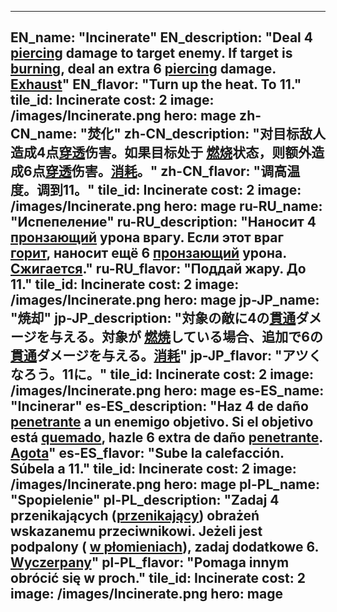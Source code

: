 ---

EN_name: "Incinerate"
EN_description: "Deal 4 <u>piercing</u> damage to target enemy. If target is  <u>burning</u>, deal an extra 6 <u>piercing</u> damage. <u>Exhaust</u>"
EN_flavor: "Turn up the heat. To 11."
tile_id: Incinerate
cost: 2
image: /images/Incinerate.png
hero: mage
zh-CN_name: "焚化"
zh-CN_description: "对目标敌人造成4点<u>穿透</u>伤害。如果目标处于 <u>燃烧</u>状态，则额外造成6点<u>穿透</u>伤害。<u>消耗</u>。"
zh-CN_flavor: "调高温度。调到11。"
tile_id: Incinerate
cost: 2
image: /images/Incinerate.png
hero: mage
ru-RU_name: "Испепеление"
ru-RU_description: "Наносит 4 <u>пронзающий</u> урона врагу. Если этот враг  <u>горит</u>, наносит ещё 6 <u>пронзающий</u> урона. <u>Сжигается</u>."
ru-RU_flavor: "Поддай жару. До 11."
tile_id: Incinerate
cost: 2
image: /images/Incinerate.png
hero: mage
jp-JP_name: "焼却"
jp-JP_description: "対象の敵に4の<u>貫通</u>ダメージを与える。対象が <u>燃焼</u>している場合、追加で6の<u>貫通</u>ダメージを与える。<u>消耗</u>"
jp-JP_flavor: "アツくなろう。11に。"
tile_id: Incinerate
cost: 2
image: /images/Incinerate.png
hero: mage
es-ES_name: "Incinerar"
es-ES_description: "Haz 4 de daño <u>penetrante</u> a un enemigo objetivo. Si el objetivo está  <u>quemado</u>, hazle 6 extra de daño <u>penetrante</u>. <u>Agota</u>"
es-ES_flavor: "Sube la calefacción. Súbela a 11."
tile_id: Incinerate
cost: 2
image: /images/Incinerate.png
hero: mage
pl-PL_name: "Spopielenie"
pl-PL_description: "Zadaj 4 przenikających (<u>przenikający</u>) obrażeń wskazanemu przeciwnikowi. Jeżeli jest podpalony ( <u>w płomieniach</u>), zadaj dodatkowe 6. <u>Wyczerpany</u>"
pl-PL_flavor: "Pomaga innym obrócić się w proch."
tile_id: Incinerate
cost: 2
image: /images/Incinerate.png
hero: mage
---